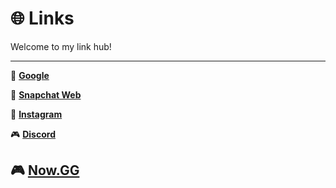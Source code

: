 # 🌐 Links

Welcome to my link hub!

---

🔎 **[Google](https://google.com)**  

👻 **[Snapchat Web](https://web.snapchat.com)**  

📸 **[Instagram](https://www.instagram.com)**  

🎮 **[Discord](https://discord.com)**  

🎮 **[Now.GG](https://mathsstudio.com/)** 
---

